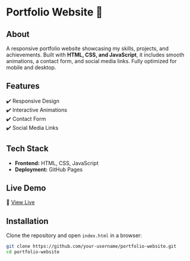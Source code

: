 # Portfolio Website 🚀  

## About  
A responsive portfolio website showcasing my skills, projects, and achievements. Built with **HTML, CSS, and JavaScript**, it includes smooth animations, a contact form, and social media links. Fully optimized for mobile and desktop.  

## Features  
✔️ Responsive Design  
✔️ Interactive Animations  
✔️ Contact Form  
✔️ Social Media Links  

## Tech Stack  
- **Frontend:** HTML, CSS, JavaScript  
- **Deployment:** GitHub Pages  

## Live Demo  
🔗 [View Live](https://yourusername.github.io/portfolio-website/)  

## Installation  
Clone the repository and open `index.html` in a browser:  
```sh
git clone https://github.com/your-username/portfolio-website.git
cd portfolio-website
